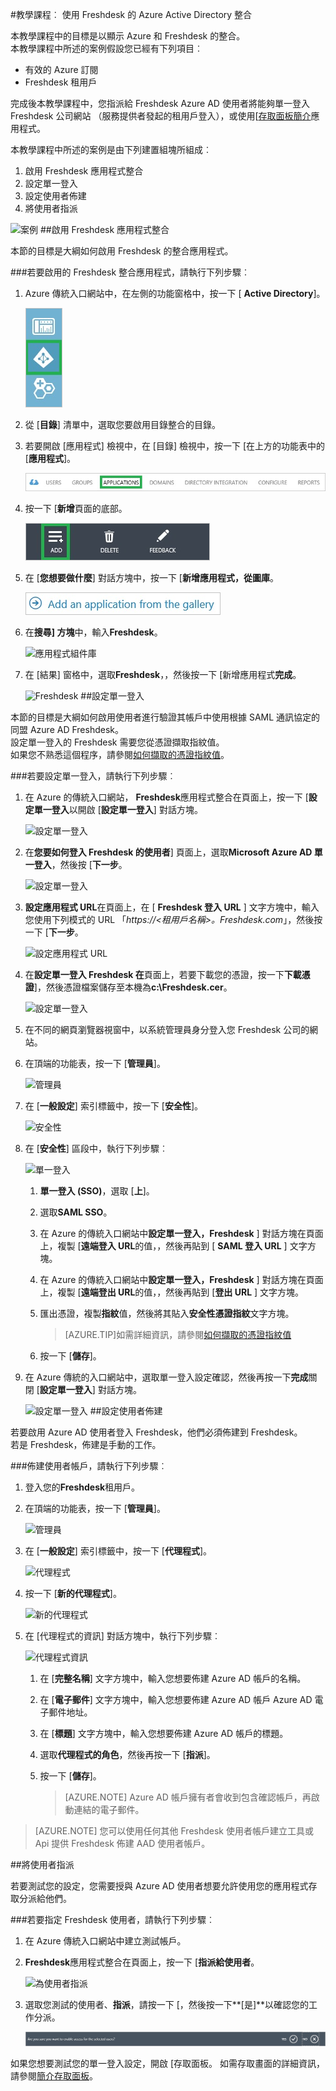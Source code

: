 <properties 
    pageTitle="教學課程︰ Azure Active Directory 整合 Freshdesk |Microsoft Azure" 
    description="瞭解如何使用 Freshdesk 與 Azure Active Directory 啟用單一登入，自動化佈建和更多 ！" 
    services="active-directory" 
    authors="jeevansd"  
    documentationCenter="na" 
    manager="femila"/>
<tags 
    ms.service="active-directory" 
    ms.devlang="na" 
    ms.topic="article" 
    ms.tgt_pltfrm="na" 
    ms.workload="identity" 
    ms.date="09/29/2016" 
    ms.author="jeedes" />

#<a name="tutorial-azure-active-directory-integration-with-freshdesk"></a>教學課程︰ 使用 Freshdesk 的 Azure Active Directory 整合
  
本教學課程中的目標是以顯示 Azure 和 Freshdesk 的整合。  
本教學課程中所述的案例假設您已經有下列項目︰

-   有效的 Azure 訂閱
-   Freshdesk 租用戶
  
完成後本教學課程中，您指派給 Freshdesk Azure AD 使用者將能夠單一登入 Freshdesk 公司網站 （服務提供者發起的租用戶登入），或使用[[存取面板簡介](active-directory-saas-access-panel-introduction.md)應用程式。
  
本教學課程中所述的案例是由下列建置組塊所組成︰

1.  啟用 Freshdesk 應用程式整合
2.  設定單一登入
3.  設定使用者佈建
4.  將使用者指派

![案例](./media/active-directory-saas-freshdesk-tutorial/IC776761.png "案例")
##<a name="enabling-the-application-integration-for-freshdesk"></a>啟用 Freshdesk 應用程式整合
  
本節的目標是大綱如何啟用 Freshdesk 的整合應用程式。

###<a name="to-enable-the-application-integration-for-freshdesk-perform-the-following-steps"></a>若要啟用的 Freshdesk 整合應用程式，請執行下列步驟︰

1.  Azure 傳統入口網站中，在左側的功能窗格中，按一下 [ **Active Directory**]。

    ![Active Directory](./media/active-directory-saas-freshdesk-tutorial/IC700993.png "Active Directory")

2.  從 [**目錄**] 清單中，選取您要啟用目錄整合的目錄。

3.  若要開啟 [應用程式] 檢視中，在 [目錄] 檢視中，按一下 [在上方的功能表中的 [**應用程式**]。

    ![應用程式](./media/active-directory-saas-freshdesk-tutorial/IC700994.png "應用程式")

4.  按一下 [**新增**頁面的底部。

    ![新增應用程式](./media/active-directory-saas-freshdesk-tutorial/IC749321.png "新增應用程式")

5.  在 [**您想要做什麼**] 對話方塊中，按一下 [**新增應用程式，從圖庫**。

    ![新增 gallerry 應用程式](./media/active-directory-saas-freshdesk-tutorial/IC749322.png "新增 gallerry 應用程式")

6.  在**搜尋] 方塊**中，輸入**Freshdesk**。

    ![應用程式組件庫](./media/active-directory-saas-freshdesk-tutorial/IC776762.png "應用程式組件庫")

7.  在 [結果] 窗格中，選取**Freshdesk**，，然後按一下 [新增應用程式**完成**。

    ![Freshdesk](./media/active-directory-saas-freshdesk-tutorial/IC776763.png "Freshdesk")
##<a name="configuring-single-sign-on"></a>設定單一登入
  
本節的目標是大綱如何啟用使用者進行驗證其帳戶中使用根據 SAML 通訊協定的同盟 Azure AD Freshdesk。  
設定單一登入的 Freshdesk 需要您從憑證擷取指紋值。  
如果您不熟悉這個程序，請參閱[如何擷取的憑證指紋值](http://youtu.be/YKQF266SAxI)。

###<a name="to-configure-single-sign-on-perform-the-following-steps"></a>若要設定單一登入，請執行下列步驟︰

1.  在 Azure 的傳統入口網站， **Freshdesk**應用程式整合在頁面上，按一下 [**設定單一登入**以開啟 [**設定單一登入**] 對話方塊。

    ![設定單一登入](./media/active-directory-saas-freshdesk-tutorial/IC776764.png "設定單一登入")

2.  在**您要如何登入 Freshdesk 的使用者**] 頁面上，選取**Microsoft Azure AD 單一登入**，然後按 [**下一步**。

    ![設定單一登入](./media/active-directory-saas-freshdesk-tutorial/IC776765.png "設定單一登入")

3.  **設定應用程式 URL**在頁面上，在 [ **Freshdesk 登入 URL** ] 文字方塊中，輸入您使用下列模式的 URL 「*https://\<租用戶名稱\>。Freshdesk.com*」，然後按一下 [**下一步**。

    ![設定應用程式 URL](./media/active-directory-saas-freshdesk-tutorial/IC776766.png "設定應用程式 URL")

4.  在**設定單一登入 Freshdesk 在**頁面上，若要下載您的憑證，按一下**下載憑證**]，然後憑證檔案儲存至本機為**c:\\Freshdesk.cer**。

    ![設定單一登入](./media/active-directory-saas-freshdesk-tutorial/IC776767.png "設定單一登入")

5.  在不同的網頁瀏覽器視窗中，以系統管理員身分登入您 Freshdesk 公司的網站。

6.  在頂端的功能表，按一下 [**管理員**]。

    ![管理員](./media/active-directory-saas-freshdesk-tutorial/IC776768.png "管理員")

7.  在 [**一般設定**] 索引標籤中，按一下 [**安全性**]。

    ![安全性](./media/active-directory-saas-freshdesk-tutorial/IC776769.png "安全性")

8.  在 [**安全性**] 區段中，執行下列步驟︰

    ![單一登入](./media/active-directory-saas-freshdesk-tutorial/IC776770.png "單一登入")

    1.  **單一登入 (SSO)**，選取 [**上**]。
    2.  選取**SAML SSO**。
    3.  在 Azure 的傳統入口網站中**設定單一登入，Freshdesk** ] 對話方塊在頁面上，複製 [**遠端登入 URL**的值，，然後再貼到 [ **SAML 登入 URL** ] 文字方塊。
    4.  在 Azure 的傳統入口網站中**設定單一登入，Freshdesk** ] 對話方塊在頁面上，複製 [**遠端登出 URL**的值，，然後再貼到 [**登出 URL** ] 文字方塊。
    5.  匯出憑證，複製**指紋**值，然後將其貼入**安全性憑證指紋**文字方塊。  

        >[AZURE.TIP]如需詳細資訊，請參閱[如何擷取的憑證指紋值](http://youtu.be/YKQF266SAxI)

    6.  按一下 [**儲存**]。

9.  在 Azure 傳統的入口網站中，選取單一登入設定確認，然後再按一下**完成**關閉 [**設定單一登入**] 對話方塊。

    ![設定單一登入](./media/active-directory-saas-freshdesk-tutorial/IC776771.png "設定單一登入")
##<a name="configuring-user-provisioning"></a>設定使用者佈建
  
若要啟用 Azure AD 使用者登入 Freshdesk，他們必須佈建到 Freshdesk。  
若是 Freshdesk，佈建是手動的工作。

###<a name="to-provision-a-user-accounts-perform-the-following-steps"></a>佈建使用者帳戶，請執行下列步驟︰

1.  登入您的**Freshdesk**租用戶。

2.  在頂端的功能表，按一下 [**管理員**]。

    ![管理員](./media/active-directory-saas-freshdesk-tutorial/IC776772.png "管理員")

3.  在 [**一般設定**] 索引標籤中，按一下 [**代理程式**]。

    ![代理程式](./media/active-directory-saas-freshdesk-tutorial/IC776773.png "代理程式")

4.  按一下 [**新的代理程式**]。

    ![新的代理程式](./media/active-directory-saas-freshdesk-tutorial/IC776774.png "新的代理程式")

5.  在 [代理程式的資訊] 對話方塊中，執行下列步驟︰

    ![代理程式資訊](./media/active-directory-saas-freshdesk-tutorial/IC776775.png "代理程式資訊")

    1.  在 [**完整名稱**] 文字方塊中，輸入您想要佈建 Azure AD 帳戶的名稱。
    2.  在 [**電子郵件**] 文字方塊中，輸入您想要佈建 Azure AD 帳戶 Azure AD 電子郵件地址。
    3.  在 [**標題**] 文字方塊中，輸入您想要佈建 Azure AD 帳戶的標題。
    4.  選取**代理程式的角色**，然後再按一下 [**指派**]。
    5.  按一下 [**儲存**]。
    
        >[AZURE.NOTE] Azure AD 帳戶擁有者會收到包含確認帳戶，再啟動連結的電子郵件。

>[AZURE.NOTE] 您可以使用任何其他 Freshdesk 使用者帳戶建立工具或 Api 提供 Freshdesk 佈建 AAD 使用者帳戶。

##<a name="assigning-users"></a>將使用者指派
  
若要測試您的設定，您需要授與 Azure AD 使用者想要允許使用您的應用程式存取分派給他們。

###<a name="to-assign-users-to-freshdesk-perform-the-following-steps"></a>若要指定 Freshdesk 使用者，請執行下列步驟︰

1.  在 Azure 傳統入口網站中建立測試帳戶。

2.  **Freshdesk**應用程式整合在頁面上，按一下 [**指派給使用者**。

    ![為使用者指派](./media/active-directory-saas-freshdesk-tutorial/IC776776.png "為使用者指派")

3.  選取您測試的使用者、**指派**，請按一下 [，然後按一下**[是]**以確認您的工作分派。

    ![[是]](./media/active-directory-saas-freshdesk-tutorial/IC767830.png "[是]")
  
如果您想要測試您的單一登入設定，開啟 [存取面板。 如需存取畫面的詳細資訊，請參閱[簡介存取面板](active-directory-saas-access-panel-introduction.md)。